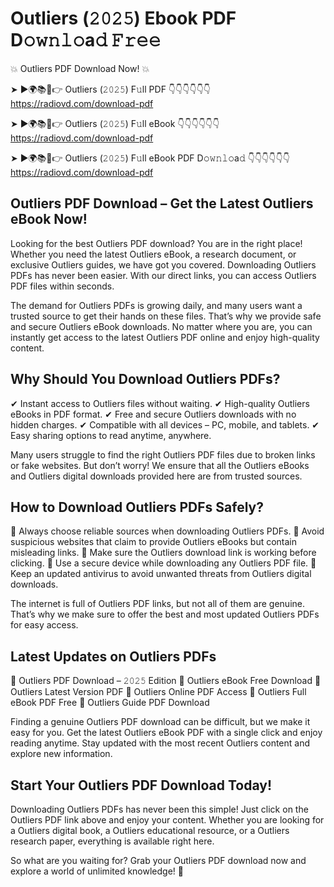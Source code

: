# Outliers (𝟸𝟶𝟸𝟻) Ebook PDF D𝚘𝚠𝚗𝚕𝚘a𝚍 𝙵𝚛𝚎𝚎

💥 Outliers PDF Download Now! 💥

➤ ►🌍📚📱👉 Outliers (𝟸𝟶𝟸𝟻) F𝚞ll PDF 👇👇👇👇👇👇
https://radiovd.com/download-pdf

➤ ►🌍📚📱👉 Outliers (𝟸𝟶𝟸𝟻) F𝚞ll eBook 👇👇👇👇👇👇
https://radiovd.com/download-pdf

➤ ►🌍📚📱👉 Outliers (𝟸𝟶𝟸𝟻) F𝚞ll eBook PDF D𝚘𝚠𝚗𝚕𝚘a𝚍 👇👇👇👇👇👇
https://radiovd.com/download-pdf

## Outliers PDF Download – Get the Latest Outliers eBook Now!

Looking for the best Outliers PDF download? You are in the right place! Whether you need the latest Outliers eBook, a research document, or exclusive Outliers guides, we have got you covered. Downloading Outliers PDFs has never been easier. With our direct links, you can access Outliers PDF files within seconds.

The demand for Outliers PDFs is growing daily, and many users want a trusted source to get their hands on these files. That’s why we provide safe and secure Outliers eBook downloads. No matter where you are, you can instantly get access to the latest Outliers PDF online and enjoy high-quality content.

## Why Should You Download Outliers PDFs?

✔ Instant access to Outliers files without waiting.
✔ High-quality Outliers eBooks in PDF format.
✔ Free and secure Outliers downloads with no hidden charges.
✔ Compatible with all devices – PC, mobile, and tablets.
✔ Easy sharing options to read anytime, anywhere.

Many users struggle to find the right Outliers PDF files due to broken links or fake websites. But don’t worry! We ensure that all the Outliers eBooks and Outliers digital downloads provided here are from trusted sources.

## How to Download Outliers PDFs Safely?

📌 Always choose reliable sources when downloading Outliers PDFs.
📌 Avoid suspicious websites that claim to provide Outliers eBooks but contain misleading links.
📌 Make sure the Outliers download link is working before clicking.
📌 Use a secure device while downloading any Outliers PDF file.
📌 Keep an updated antivirus to avoid unwanted threats from Outliers digital downloads.

The internet is full of Outliers PDF links, but not all of them are genuine. That’s why we make sure to offer the best and most updated Outliers PDFs for easy access.

## Latest Updates on Outliers PDFs

🔹 Outliers PDF Download – 𝟸𝟶𝟸𝟻 Edition
🔹 Outliers eBook Free Download
🔹 Outliers Latest Version PDF
🔹 Outliers Online PDF Access
🔹 Outliers Full eBook PDF Free
🔹 Outliers Guide PDF Download

Finding a genuine Outliers PDF download can be difficult, but we make it easy for you. Get the latest Outliers eBook PDF with a single click and enjoy reading anytime. Stay updated with the most recent Outliers content and explore new information.

## Start Your Outliers PDF Download Today!

Downloading Outliers PDFs has never been this simple! Just click on the Outliers PDF link above and enjoy your content. Whether you are looking for a Outliers digital book, a Outliers educational resource, or a Outliers research paper, everything is available right here.

So what are you waiting for? Grab your Outliers PDF download now and explore a world of unlimited knowledge! 🚀